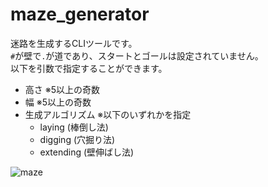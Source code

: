# maze_generator

迷路を生成するCLIツールです。  
`#`が壁で`.`が道であり、スタートとゴールは設定されていません。  
以下を引数で指定することができます。  
* 高さ ※5以上の奇数
* 幅 ※5以上の奇数
* 生成アルゴリズム ※以下のいずれかを指定
    * laying (棒倒し法)
    * digging (穴掘り法)
    * extending (壁伸ばし法)

![maze](https://github.com/yt2b/maze_generator/assets/76801443/a0460303-543c-426a-8960-f04143bbf2b1)
